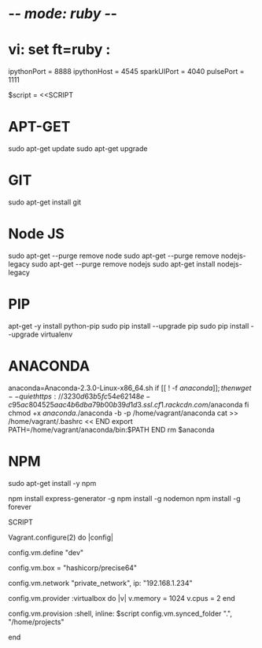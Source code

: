 # -*- mode: ruby -*-
# vi: set ft=ruby :

ipythonPort = 8888
ipythonHost = 4545
sparkUIPort = 4040
pulsePort 	= 1111

$script = <<SCRIPT
# APT-GET
sudo apt-get update
sudo apt-get upgrade



# GIT
sudo apt-get install git

# Node JS
sudo apt-get --purge remove node
sudo apt-get --purge remove nodejs-legacy
sudo apt-get --purge remove nodejs
sudo apt-get install nodejs-legacy

# PIP
apt-get -y install python-pip
sudo pip install --upgrade pip
sudo pip install --upgrade virtualenv

# ANACONDA
anaconda=Anaconda-2.3.0-Linux-x86_64.sh
if [[ ! -f $anaconda ]]; then
	wget --quiet https://3230d63b5fc54e62148e-c95ac804525aac4b6dba79b00b39d1d3.ssl.cf1.rackcdn.com/$anaconda
fi
chmod +x $anaconda
./$anaconda -b -p /home/vagrant/anaconda
cat >> /home/vagrant/.bashrc << END
export PATH=/home/vagrant/anaconda/bin:$PATH
END
rm $anaconda

# NPM
sudo apt-get install -y npm

npm install express-generator -g
npm install -g nodemon
npm install -g forever

SCRIPT


Vagrant.configure(2) do |config|

  config.vm.define "dev"
  
  config.vm.box = "hashicorp/precise64"
	
  config.vm.network "private_network", ip: "192.168.1.234"

  config.vm.provider :virtualbox do |v|
  	v.memory = 1024
  	v.cpus = 2
  end
  
  config.vm.provision :shell, inline: $script
  config.vm.synced_folder ".", "/home/projects"

end
